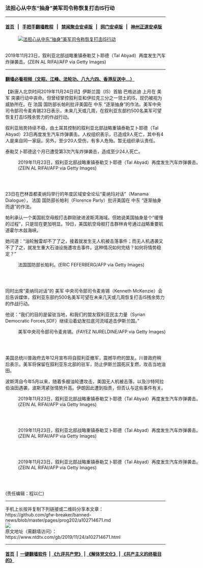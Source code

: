 ### 法担心从中东“抽身”美军司令称恢复打击IS行动
------------------------

#### [首页](https://github.com/gfw-breaker/banned-news/blob/master/README.md) &nbsp;&nbsp;|&nbsp;&nbsp; [手把手翻墙教程](https://github.com/gfw-breaker/guides/wiki) &nbsp;&nbsp;|&nbsp;&nbsp; [禁闻聚合安卓版](https://github.com/gfw-breaker/bn-android) &nbsp;&nbsp;|&nbsp;&nbsp; [网门安卓版](https://github.com/oGate2/oGate) &nbsp;&nbsp;|&nbsp;&nbsp; [神州正道安卓版](https://github.com/SzzdOgate/update) 



<div><div class="featured_image">
 <a href="https://i.ntdtv.com/assets/uploads/2019/11/GettyImages-1184070697.jpg" target="_blank">
  <figure>
   <img alt="法担心从中东“抽身”美军司令称恢复打击IS行动" src="https://i.ntdtv.com/assets/uploads/2019/11/GettyImages-1184070697-800x450.jpg"/>
  </figure><br/>
 </a>
 <span class="caption">
  2019年11月23日，叙利亚北部战略重镇泰勒艾卜耶德（Tal Abyad）再度发生汽车炸弹袭击。(ZEIN AL RIFAI/AFP via Getty Images)
 </span>
</div>
</div><hr/>

#### [翻墙必看视频（文昭、江峰、法轮功、八九六四、香港反送中...）](https://github.com/gfw-breaker/banned-news/blob/master/pages/links.md)

<div><div class="post_content" itemprop="articleBody">
 <p>
  【新唐人北京时间2019年11月24日讯】伊斯兰国（IS）首脑
  <ok href="https://www.ntdtv.com/gb/巴格达迪.htm">
   巴格达迪
  </ok>
  上月在
  <ok href="https://www.ntdtv.com/gb/美军.htm">
   美军
  </ok>
  突袭行动中丧命。但曾经掌控叙利亚和伊拉克三分之一领土的IS，现仍被视为威胁所在。在
  <ok href="https://www.ntdtv.com/gb/法国.htm">
   法国
  </ok>
  国防部长帕利批评美国在
  <ok href="https://www.ntdtv.com/gb/中东.htm">
   中东
  </ok>
  “逐渐抽身”的作法。美军中央司令部司令麦肯锡23日表示，未来几天或几周，在叙利亚东部约500名美军可望恢复打击IS残余势力的作战行动。
 </p>
 <p>
  叙利亚局势持续不稳，由土耳其控制的叙利亚北部战略重镇泰勒艾卜耶德（Tal Abyad）23日再度发生汽车炸弹袭击。人权组织表示，已造成9人死亡，其中有4人是来自同一家庭。另外，至少20人受伤，有多人危殆。暂无组织承认责任。
 </p>
 <p>
  泰勒艾卜耶德这个月已遭受第3次汽车炸弹袭击，造成至少24人死亡。
 </p>
 <figure class="wp-caption alignnone" id="attachment_102714724" style="width: 600px">
  <img alt="" class="size-medium wp-image-102714724" src="https://i.ntdtv.com/assets/uploads/2019/11/GettyImages-1184070718-600x371.jpg">
   <br/><figcaption class="wp-caption-text">
    2019年11月23日，叙利亚北部战略重镇泰勒艾卜耶德（Tal Abyad）再度发生汽车炸弹袭击。(ZEIN AL RIFAI/AFP via Getty Images)
   </figcaption><br/>
  </img>
 </figure><br/>
 <p>
  23日在巴林首都麦纳玛举行的年度区域安全论坛“麦纳玛对话”（Manama Dialogue），
  <ok href="https://www.ntdtv.com/gb/法国.htm">
   法国
  </ok>
  国防部长帕利（Florence Parly）批评美国在
  <ok href="https://www.ntdtv.com/gb/中东.htm">
   中东
  </ok>
  “逐渐抽身而退”的作法。
 </p>
 <p>
  帕利承认一个美国航空母舰打击群刚驶进波斯湾海域。但她说美国抽身是个“缓慢的过程”，只是现在更加明显。19日，美国航空母舰打击群林肯号通过战略重要航道霍尔木兹海峡。
 </p>
 <p>
  她问道：“油轮触雷却不了了之，接着就发生无人机被击落事件；而无人机遇袭又不了了之，就发生重大石油设施遭攻击事件。这种情况如何完结？如何将情势稳定？”
 </p>
 <figure class="wp-caption alignnone" id="attachment_102714726" style="width: 600px">
  <img alt="" class="size-medium wp-image-102714726" src="https://i.ntdtv.com/assets/uploads/2019/11/GettyImages-951842798-600x400.jpg">
   <br/><figcaption class="wp-caption-text">
    法国国防部长帕利。(ERIC FEFERBERG/AFP via Getty Images)
   </figcaption><br/>
  </img>
 </figure><br/>
 <p>
  同时出席“麦纳玛对话”的
  <ok href="https://www.ntdtv.com/gb/美军.htm">
   美军
  </ok>
  中央司令部司令麦肯锡（Kenneth McKenzie）会后告诉媒体，叙利亚东部约500名美军可望在未来几天或几周恢复打击IS残余势力的作战行动。
 </p>
 <p>
  他说：“我们的目的是留驻当地，和我们的盟友叙利亚民主力量（Syrian Democratic Forces,SDF）继续沿着幼发拉底河流域追击伊斯兰国。”
 </p>
 <figure class="wp-caption alignnone" id="attachment_102714728" style="width: 600px">
  <img alt="" class="size-medium wp-image-102714728" src="https://i.ntdtv.com/assets/uploads/2019/11/GettyImages-1156237192-600x400.jpg"/>
  <br/><figcaption class="wp-caption-text">
   美军中央司令部司令麦肯锡。(FAYEZ NURELDINE/AFP via Getty Images)
  </figcaption><br/>
 </figure><br/>
 <p>
  美国总统川普政府去年12月宣布将自叙利亚撤军，震撼华府的盟友。川普政府稍后表示，美军将保留在叙利亚东北部的驻军，防止伊斯兰国死灰复燃，攻击当地油田。
 </p>
 <p>
  波斯湾自今年5月以来，随着多艘油轮遭攻击，美国无人机被击落，以及沙特阿拉伯油田遇袭，波斯湾紧张情势升高。伊朗因此遭到指责，但否认与这些事件有关。
 </p>
 <figure class="wp-caption alignnone" id="attachment_102714723" style="width: 600px">
  <img alt="" class="size-medium wp-image-102714723" src="https://i.ntdtv.com/assets/uploads/2019/11/GettyImages-1184070725-600x400.jpg"/>
  <br/><figcaption class="wp-caption-text">
   2019年11月23日，叙利亚北部战略重镇泰勒艾卜耶德（Tal Abyad）再度发生汽车炸弹袭击。(ZEIN AL RIFAI/AFP via Getty Images)
  </figcaption><br/>
 </figure><br/>
 <figure class="wp-caption alignnone" id="attachment_102714722" style="width: 600px">
  <img alt="" class="size-medium wp-image-102714722" src="https://i.ntdtv.com/assets/uploads/2019/11/GettyImages-1184070706-600x400.jpg"/>
  <br/><figcaption class="wp-caption-text">
   2019年11月23日，叙利亚北部战略重镇泰勒艾卜耶德（Tal Abyad）再度发生汽车炸弹袭击。(ZEIN AL RIFAI/AFP via Getty Images)
  </figcaption><br/>
 </figure><br/>
 <figure class="wp-caption alignnone" id="attachment_102714720" style="width: 600px">
  <img alt="" class="size-medium wp-image-102714720" src="https://i.ntdtv.com/assets/uploads/2019/11/GettyImages-1184070690-600x400.jpg"/>
  <br/><figcaption class="wp-caption-text">
   2019年11月23日，叙利亚北部战略重镇泰勒艾卜耶德（Tal Abyad）再度发生汽车炸弹袭击。(ZEIN AL RIFAI/AFP via Getty Images)
  </figcaption><br/>
 </figure><br/>
 <p>
  (责任编辑：程以仁)
 </p>
 <div class="single_ad">
 </div>
</div>
</div>
<hr/>
手机上长按并复制下列链接或二维码分享本文章：<br/>
https://github.com/gfw-breaker/banned-news/blob/master/pages/prog202/a102714671.md <br/>
<a href='https://github.com/gfw-breaker/banned-news/blob/master/pages/prog202/a102714671.md'><img src='https://github.com/gfw-breaker/banned-news/blob/master/pages/prog202/a102714671.md.png'/></a> <br/>
原文地址（需翻墙访问）：https://www.ntdtv.com/gb/2019/11/24/a102714671.html


------------------------
#### [首页](https://github.com/gfw-breaker/banned-news/blob/master/README.md) &nbsp;|&nbsp; [一键翻墙软件](https://github.com/gfw-breaker/nogfw/blob/master/README.md) &nbsp;| [《九评共产党》](https://github.com/gfw-breaker/9ping.md/blob/master/README.md#九评之一评共产党是什么) | [《解体党文化》](https://github.com/gfw-breaker/jtdwh.md/blob/master/README.md) | [《共产主义的终极目的》](https://github.com/gfw-breaker/gczydzjmd.md/blob/master/README.md)


<img src='http://gfw-breaker.win/banned-news/pages/prog202/a102714671.md' width='0px' height='0px'/>